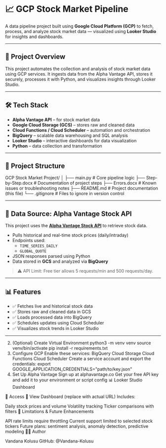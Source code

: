 # 📈 GCP Stock Market Pipeline

A data pipeline project built using **Google Cloud Platform (GCP)** to fetch, process, and analyze stock market data — visualized using **Looker Studio** for insights and dashboards.

---

## 🚀 Project Overview

This project automates the collection and analysis of stock market data using GCP services. It ingests data from the Alpha Vantage API, stores it securely, processes it with Python, and visualizes insights through Looker Studio.

---

## 🛠️ Tech Stack

- **Alpha Vantage API** – for stock market data
- **Google Cloud Storage (GCS)** – stores raw and cleaned data
- **Cloud Functions / Cloud Scheduler** – automation and orchestration
- **BigQuery** – scalable data warehousing and SQL analysis
- **Looker Studio** – interactive dashboards for data visualization
- **Python** – data collection and transformation

---

## 📂 Project Structure

GCP Stock Market Project/
│
├── main.py # Core pipeline logic
├── Step-by-Step.docx # Documentation of project steps
├── Errors.docx # Known issues or troubleshooting notes
├── README.md # Project documentation (this file)
└── .gitignore # Files to ignore in version control


---

## 📡 Data Source: Alpha Vantage Stock API

This project uses the **[Alpha Vantage Stock API](https://www.alphavantage.co/)** to retrieve stock data.

- Pulls historical and real-time stock prices (daily/intraday)
- Endpoints used:
  - `TIME_SERIES_DAILY`
  - `GLOBAL_QUOTE`
- JSON responses parsed using Python
- Data stored in **GCS** and analyzed via **BigQuery**

> ⚠️ API Limit: Free tier allows 5 requests/min and 500 requests/day.

---

## 📊 Features

- ✅ Fetches live and historical stock data
- ✅ Stores raw and cleaned data in GCS
- ✅ Loads processed data into BigQuery
- ✅ Schedules updates using Cloud Scheduler
- ✅ Visualizes stock trends in Looker Studio

---

2. (Optional) Create Virtual Environment
python3 -m venv venv
source venv/bin/activate
pip install -r requirements.txt
3. Configure GCP
Enable these services:
BigQuery
Cloud Storage
Cloud Functions
Cloud Scheduler
Create a service account and export the credentials:
export GOOGLE_APPLICATION_CREDENTIALS="path/to/key.json"
4. Set Up Alpha Vantage
Sign up at alphavantage.co
Get your free API key and add it to your environment or script config
📊 Looker Studio Dashboard

🔗 Access
🔗 View Dashboard
(replace with actual URL)
Includes:

Daily stock prices and volume
Volatility tracking
Ticker comparisons with filters
🚧 Limitations & Future Enhancements

API rate limits require throttling
Current support limited to selected stock tickers
Future plans: sentiment analysis, anomaly detection, predictive modeling
👩‍💻 Author

Vandana Kolusu
GitHub: @Vandana-Kolusu
